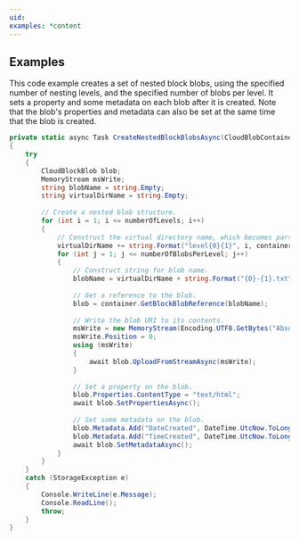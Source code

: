 ```yaml
---
uid: 
examples: *content
---
```

## Examples  
 This code example creates a set of nested block blobs, using the specified number of nesting levels, and the specified number of blobs per level. It sets a property and some metadata on each blob after it is created. Note that the blob's properties and metadata can also be set at the same time that the blob is created.  
  
```c#  
private static async Task CreateNestedBlockBlobsAsync(CloudBlobContainer container, short numberOfLevels, short numberOfBlobsPerLevel)  
{  
    try  
    {  
        CloudBlockBlob blob;  
        MemoryStream msWrite;  
        string blobName = string.Empty;  
        string virtualDirName = string.Empty;  
  
        // Create a nested blob structure.  
        for (int i = 1; i <= numberOfLevels; i++)  
        {  
            // Construct the virtual directory name, which becomes part of the blob name.  
            virtualDirName += string.Format("level{0}{1}", i, container.ServiceClient.DefaultDelimiter);  
            for (int j = 1; j <= numberOfBlobsPerLevel; j++)  
            {  
                // Construct string for blob name.  
                blobName = virtualDirName + string.Format("{0}-{1}.txt", i, j.ToString("00000"));  
  
                // Get a reference to the blob.  
                blob = container.GetBlockBlobReference(blobName);  
  
                // Write the blob URI to its contents.  
                msWrite = new MemoryStream(Encoding.UTF8.GetBytes("Absolute URI to blob: " + blob.StorageUri.PrimaryUri + "."));  
                msWrite.Position = 0;  
                using (msWrite)  
                {  
                    await blob.UploadFromStreamAsync(msWrite);  
                }  
  
                // Set a property on the blob.  
                blob.Properties.ContentType = "text/html";  
                await blob.SetPropertiesAsync();  
  
                // Set some metadata on the blob.  
                blob.Metadata.Add("DateCreated", DateTime.UtcNow.ToLongDateString());  
                blob.Metadata.Add("TimeCreated", DateTime.UtcNow.ToLongTimeString());  
                await blob.SetMetadataAsync();  
            }  
        }  
    }  
    catch (StorageException e)  
    {  
        Console.WriteLine(e.Message);  
        Console.ReadLine();  
        throw;  
    }  
}  
  
```
